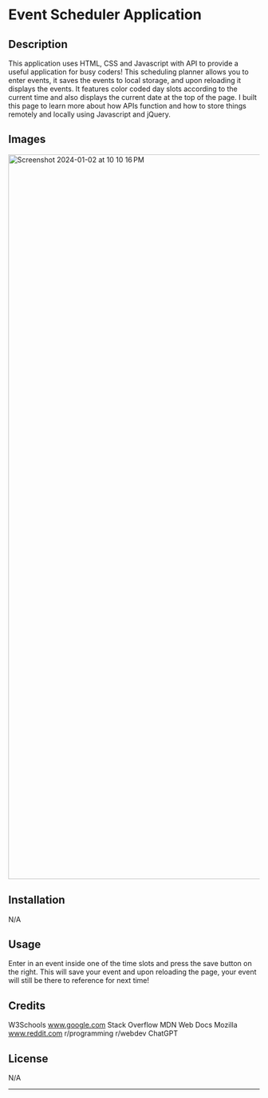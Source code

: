 # Event Scheduler Application

## Description

This application uses HTML, CSS and Javascript with API to provide a useful application for busy coders!
This scheduling planner allows you to enter events, it saves the events to local storage, and upon reloading it displays the events.
It features color coded day slots according to the current time and also displays the current date at the top of the page.
I built this page to learn more about how APIs function and how to store things remotely and locally using Javascript and jQuery.

## Images

<img width="1451" alt="Screenshot 2024-01-02 at 10 10 16 PM" src="https://github.com/Camorama3/Event-Scheduler-Application/assets/150759801/1b11274c-f835-41dc-a6d8-339b8d9adbdb">

## Installation

N/A

## Usage

Enter in an event inside one of the time slots and press the save button on the right. This will save your event and upon reloading the page, your event will still be there to reference for next time!

## Credits

W3Schools
www.google.com
Stack Overflow
MDN Web Docs Mozilla
www.reddit.com r/programming r/webdev
ChatGPT

## License

N/A

---
